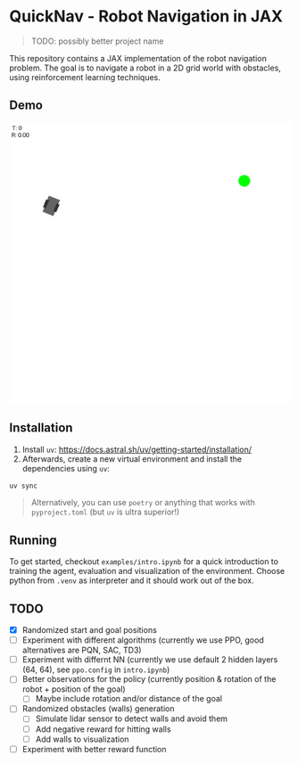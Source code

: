 # QuickNav - Robot Navigation in JAX

> TODO: possibly better project name

This repository contains a JAX implementation of the robot navigation problem. The goal is to navigate a robot in a 2D grid world with obstacles, using reinforcement learning techniques.

## Demo

![Demo](./media/demo.gif)

## Installation

1. Install `uv`: https://docs.astral.sh/uv/getting-started/installation/
2. Afterwards, create a new virtual environment and install the dependencies using `uv`:
```bash
uv sync
```

> Alternatively, you can use `poetry` or anything that works with `pyproject.toml` (but `uv` is ultra superior!)

## Running

To get started, checkout `examples/intro.ipynb` for a quick introduction to training the agent, evaluation and visualization of the environment.
Choose python from `.venv` as interpreter and it should work out of the box.

## TODO

- [x] Randomized start and goal positions
- [ ] Experiment with different algorithms (currently we use PPO, good alternatives are PQN, SAC, TD3)
- [ ] Experiment with differnt NN (currently we use default 2 hidden layers (64, 64), see `ppo.config` in `intro.ipynb`)
- [ ] Better observations for the policy (currently position & rotation of the robot + position of the goal)
    - [ ] Maybe include rotation and/or distance of the goal
- [ ] Randomized obstacles (walls) generation
    - [ ] Simulate lidar sensor to detect walls and avoid them
    - [ ] Add negative reward for hitting walls
    - [ ] Add walls to visualization
- [ ] Experiment with better reward function